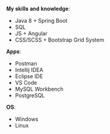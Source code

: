 𝐌𝐲 𝐬𝐤𝐢𝐥𝐥𝐬 𝐚𝐧𝐝 𝐤𝐧𝐨𝐰𝐥𝐞𝐝𝐠𝐞:
- Java 8 + Spring Boot
- SQL
- JS + Angular
- CSS/SCSS + Bootstrap Grid System

𝐀𝐩𝐩𝐬:
- Postman
- Intellij IDEA
- Eclipse IDE
- VS Code
- MySQL Workbench
- PostgreSQL

𝐎𝐒:
- Windows
- Linux
